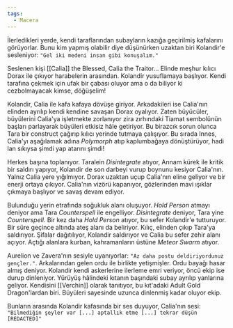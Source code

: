 ```yaml
---  
tags:  
  - Macera  
---  
```

  
İlerledikleri yerde, kendi taraflarından subayların kazığa geçirilmiş kafalarını görüyorlar. Bunu kim yapmış olabilir diye düşünürken uzaktan biri Kolandir'e sesleniyor: `"Gel iki medeni insan gibi konuşalım."`  
  
Seslenen kişi [[Calia]] the Blessed, Calia the Traitor... Elinde meşhur kılıcı Dorax ile çıkıyor harabelerin arasından. Kolandir yusuflamaya başlıyor. Kendi tarafına çekmek için ufak bir çabası oluyor ama o da biliyor ki cezbolmayacak kimse, döğüşelim!  
  
Kolandir, Calia ile kafa kafaya dövüşe giriyor. Arkadakileri ise Calia'nın elinden ayrılıp kendi kendine savaşan Dorax oyalıyor. Zaten büyücüler, büyülerini Calia'ya işletmekte zorlanıyor zira zırhındaki Tiamat sembolünün başları parlayarak büyüleri etkisiz hâle getiriyor. Bu birazcık sorun olunca Tara bir construct çağırıp kılıcı yerinde tutmaya çalışıyor. Bu sırada Innes, Calia'yı aşağılamak adına *Polymorph* atıp kaplumbağaya dönüştürüyor, hadi lan sıkıysa şimdi yap atarını şimdi!  
  
Herkes başına toplanıyor. Taralein *Disintegrate* atıyor, Annam kürek ile kritik bir saldırı yapıyor, Kolandir de son darbeyi vurup boynunu kesiyor Calia'nın. Yalnız Calia yere yığılmıyor. Dorax uzaktan uçup Calia'nın eline geliyor ve bir enerji ortaya çıkıyor. Calia'nın vizörü kapanıyor, gözlerinden mavi ışıklar çıkmaya başlıyor ve savaş devam ediyor.  
  
Bulunduğu yerin etrafında soğukluk alanı oluşuyor. *Hold Person* atmayı deniyor ama Tara *Counterspell* ile engelliyor. *Disintegrate* deniyor, Tara yine *Counterspell*. Bir kez daha *Hold Person* atıyor, bu sefer Kolandir'e tutturuyor. Bir süre geçince altında ateş alanı da beliriyor. Kılıç, elinden çıkıp Tara'ya saldırıyor. Şifalar dağıtılıyor, Kolandir saldırıyor ve Calia bu sefer zehir alanı açıyor. Açtığı alanlara kurban, kahramanların üstüne *Meteor Swarm* atıyor.  
  
Aurelion ve Zavera'nın sesiyle uyanıyorlar: `"Az daha postu deldiriyordunuz gençler."`. Arkalarından gelen ordu ile birlikte yetişmişler. Ordu bayağı hasar almış deniyor. Kolandir kendi askerlerine ilerleme emri veriyor, öncü ekip ise durup dinleniyor. Yürüyüş hâlindeki kıtanın başındaki subay ayrılıp yanlarına geliyor. Kendisini [[Verchin]] olarak tanıtıyor, bu kıt'adaki Adult Gold Dragon'lardan biri. Büyüleri sayesinde uzunca dinlenmiş kadar oluyor ekip.  
  
Bunların arasında Kolandir kafasında bir ses duyuyor, Calia'nın sesi: `"Bilmediğin şeyler var [...] aptallık etme [...] tekrar düşün [REDACTED]"`